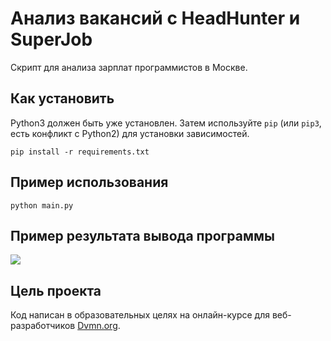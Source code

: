 # Анализ вакансий с HeadHunter и SuperJob

Скрипт для анализа зарплат программистов в Москве.

## Как установить

Python3 должен быть уже установлен. Затем используйте `pip` (или `pip3`, есть конфликт с Python2) для установки зависимостей.

`pip install -r requirements.txt`

## Пример использования

`python main.py`

## Пример результата вывода программы

![](https://pp.userapi.com/c848532/v848532884/17569d/c1ZULjq7e2s.jpg)

## Цель проекта
Код написан в образовательных целях на онлайн-курсе для веб-разработчиков [Dvmn.org](https://dvmn.org/modules/).